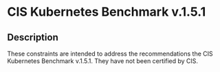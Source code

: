 CIS Kubernetes Benchmark v.1.5.1
==================================================

## Description

These constraints are intended to address the recommendations the CIS Kubernetes Benchmark v.1.5.1. They have not been certified by CIS.
